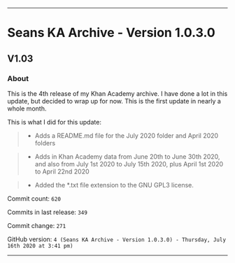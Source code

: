 
***

# Seans KA Archive - Version 1.0.3.0

## V1.03

### About

This is the 4th release of my Khan Academy archive. I have done a lot in this update, but decided to wrap up for now. This is the first update in nearly a whole month.

This is what I did for this update:

> * Adds a README.md file for the July 2020 folder and April 2020 folders

> * Adds in Khan Academy data from June 20th to June 30th 2020, and also from July  1st 2020 to July 15th 2020, plus April 1st 2020 to April 22nd 2020

> * Added the *.txt file extension to the GNU GPL3 license.

Commit count: `620`

Commits in last release: `349`

Commit change: `271`

GitHub version: `4 (Seans KA Archive - Version 1.0.3.0) - Thursday, July 16th 2020 at 3:41 pm)`

***
